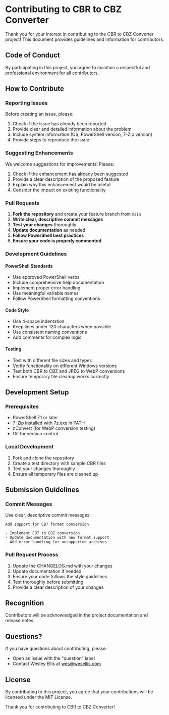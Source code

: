 # Contributing to CBR to CBZ Converter

Thank you for your interest in contributing to the CBR to CBZ Converter project! This document provides guidelines and information for contributors.

## Code of Conduct

By participating in this project, you agree to maintain a respectful and professional environment for all contributors.

## How to Contribute

### Reporting Issues

Before creating an issue, please:
1. Check if the issue has already been reported
2. Provide clear and detailed information about the problem
3. Include system information (OS, PowerShell version, 7-Zip version)
4. Provide steps to reproduce the issue

### Suggesting Enhancements

We welcome suggestions for improvements! Please:
1. Check if the enhancement has already been suggested
2. Provide a clear description of the proposed feature
3. Explain why this enhancement would be useful
4. Consider the impact on existing functionality

### Pull Requests

1. **Fork the repository** and create your feature branch from `main`
2. **Write clear, descriptive commit messages**
3. **Test your changes** thoroughly
4. **Update documentation** as needed
5. **Follow PowerShell best practices**
6. **Ensure your code is properly commented**

### Development Guidelines

#### PowerShell Standards
- Use approved PowerShell verbs
- Include comprehensive help documentation
- Implement proper error handling
- Use meaningful variable names
- Follow PowerShell formatting conventions

#### Code Style
- Use 4-space indentation
- Keep lines under 120 characters when possible
- Use consistent naming conventions
- Add comments for complex logic

#### Testing
- Test with different file sizes and types
- Verify functionality on different Windows versions
- Test both CBR to CBZ and JPEG to WebP conversions
- Ensure temporary file cleanup works correctly

## Development Setup

### Prerequisites
- PowerShell 7.1 or later
- 7-Zip installed with 7z.exe in PATH
- nConvert (for WebP conversion testing)
- Git for version control

### Local Development
1. Fork and clone the repository
2. Create a test directory with sample CBR files
3. Test your changes thoroughly
4. Ensure all temporary files are cleaned up

## Submission Guidelines

### Commit Messages
Use clear, descriptive commit messages:
```
Add support for CB7 format conversion

- Implement CB7 to CBZ conversion
- Update documentation with new format support
- Add error handling for unsupported archives
```

### Pull Request Process
1. Update the CHANGELOG.md with your changes
2. Update documentation if needed
3. Ensure your code follows the style guidelines
4. Test thoroughly before submitting
5. Provide a clear description of your changes

## Recognition

Contributors will be acknowledged in the project documentation and release notes.

## Questions?

If you have questions about contributing, please:
- Open an issue with the "question" label
- Contact Wesley Ellis at wes@wesellis.com

## License

By contributing to this project, you agree that your contributions will be licensed under the MIT License.

Thank you for contributing to CBR to CBZ Converter!